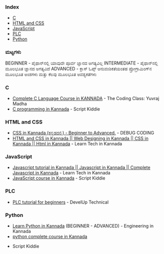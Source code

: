 ### Index

* [C](#c)
* [HTML and CSS](#html-and-css)
* [JavaScript](#javascript)
* [PLC](#plc)
* [Python](#python)


### ಮಟ್ಟಗಳು

BEGINNER - ಪೈಥಾನ್‌ನಲ್ಲಿ ಯಾವುದೇ ಪೂರ್ವ ಜ್ಞಾನದ ಅಗತ್ಯವಿಲ್ಲ
INTERMEDIATE - ಪೈಥಾನ್‌ನಲ್ಲಿ ಮೂಲಭೂತ ಜ್ಞಾನದ ಅಗತ್ಯವಿದೆ
ADVANCED - ಕ್ಲಾಸ್ ಓಪ್ಸ್ ಆನುವಂಶಿಕತೆಯಂತಹ ಪ್ರೋಗ್ರಾಮಿಂಗ್‌ನ ಮೂಲಭೂತ ಅಂಶಗಳು ಮತ್ತು ಕೆಲವು ಮೂಲಭೂತ ಅವಶ್ಯಕತೆಗಳು


### C

* [Complete C Language Course in KANNADA](https://youtu.be/OvyNtFgn8T0?si=Bb0rLk3Cfl0zMcaU)  - The Coding Class: Yuvraj Madha
* [C programming in Kannada](https://youtu.be/MhRzCX18mDE?si=vp89xBkxJxB1PdfZ) - Script Kiddie


### HTML and CSS

* [CSS in Kannada (ಕನ್ನಡದಲ್ಲಿ) - Beginner to Advanced.](https://youtu.be/wAqQScpoOMQ?si=Lx8zLwW1lm-sqBeL)  - DEBUG CODING
* [HTML and CSS in Kannada || Web Designing in Kannada || CSS in Kannada || Html in Kannada](https://youtube.com/playlist?list=PLBVoFEaXQzK3F2BN7ZbXb_EpnDMAlJsPo&si=xrva9ZdT93aR4n2N) - Learn Tech in Kannada


### JavaScript

* [Javascript tutorial in Kannada || Javascript in Kannada || Complete Javascript in Kannada](https://youtube.com/playlist?list=PLBVoFEaXQzK0ybl-O3g_2_PswaLzNGbb8&si=EwrfyaDqm6G3MJnb)  - Learn Tech in Kannada
* [JavaScript course in Kannada](https://youtube.com/playlist?list=PLUZkVL-W-8GJVkp8Az0SAWqmDPv5b2Tn9&si=BsVZ8lpgZi024CXr)  - Script Kiddie


### PLC

* [PLC tutorial for beginners](https://youtube.com/playlist?list=PLM-fDuwhsV0nAyn-B06TTbDW78HL3pNiw&si=zaboqVNmCvXMdk6F)  - DevelUp Technical


### Python

* [Learn Python in Kannada](https://youtu.be/MhktLoePTiY?si=bEP4D8NEVoBdb0GX) (BEGINNER - ADVANCED) -  Engineering in Kannada
* [python complete course in Kannada](https://youtube.com/playlist?list=PLUZkVL-W-8GKpo--HuELu27Lkc308fNXe&si=NS4YhygcUNHqtTwm) 
 - Script Kiddie

